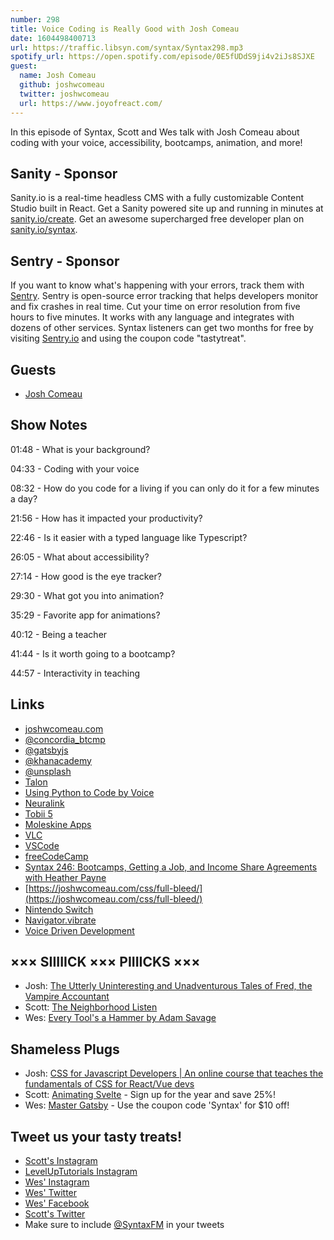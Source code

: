 ```yaml
---
number: 298
title: Voice Coding is Really Good with Josh Comeau
date: 1604498400713
url: https://traffic.libsyn.com/syntax/Syntax298.mp3
spotify_url: https://open.spotify.com/episode/0E5fUDdS9ji4v2iJs8SJXE
guest:
  name: Josh Comeau
  github: joshwcomeau
  twitter: joshwcomeau
  url: https://www.joyofreact.com/
---
```


In this episode of Syntax, Scott and Wes talk with Josh Comeau about coding with your voice, accessibility, bootcamps, animation, and more!

## Sanity - Sponsor
Sanity.io is a real-time headless CMS with a fully customizable Content Studio built in React. Get a Sanity powered site up and running in minutes at [sanity.io/create](https://www.sanity.io/create). Get an awesome supercharged free developer plan on [sanity.io/syntax](https://www.sanity.io/syntax).

## Sentry - Sponsor
If you want to know what's happening with your errors, track them with [Sentry](https://sentry.io/). Sentry is open-source error tracking that helps developers monitor and fix crashes in real time. Cut your time on error resolution from five hours to five minutes. It works with any language and integrates with dozens of other services. Syntax listeners can get two months for free by visiting [Sentry.io](https://sentry.io/) and using the coupon code "tastytreat".

## Guests
* [Josh Comeau](https://twitter.com/joshwcomeau)

## Show Notes
01:48 - What is your background?

04:33 - Coding with your voice

08:32 - How do you code for a living if you can only do it for a few minutes a day?

21:56 - How has it impacted your productivity?

22:46 - Is it easier with a typed language like Typescript?

26:05 - What about accessibility?

27:14 - How good is the eye tracker?

29:30 - What got you into animation?

35:29 - Favorite app for animations?

40:12 - Being a teacher

41:44 - Is it worth going to a bootcamp?

44:57 - Interactivity in teaching

## Links
* [joshwcomeau.com](https://joshwcomeau.com/)
* [@concordia_btcmp](https://twitter.com/concordia_btcmp)
* [@gatsbyjs](https://twitter.com/gatsbyjs)
* [@khanacademy](https://twitter.com/khanacademy)
* [@unsplash](https://twitter.com/unsplash)
* [Talon](https://talonvoice.com/)
* [Using Python to Code by Voice](https://www.youtube.com/watch?v=8SkdfdXWYaI)
* [Neuralink](https://neuralink.com/)
* [Tobii 5](https://us.tobiidynavox.com/pages/communicator-5-ap)
* [Moleskine Apps](https://us.moleskine.com/moleskine-/apps/0302-2)
* [VLC](https://www.videolan.org/index.html)
* [VSCode](https://code.visualstudio.com/)
* [freeCodeCamp](https://www.freecodecamp.org/)
* [Syntax 246: Bootcamps, Getting a Job, and Income Share Agreements with Heather Payne](https://syntax.fm/show/246/bootcamps-getting-a-job-and-income-share-agreements-with-heather-payne)
* [https://joshwcomeau.com/css/full-bleed/](https://joshwcomeau.com/css/full-bleed/)
* [Nintendo Switch](https://www.nintendo.com/switch/)
* [Navigator.vibrate](https://developer.mozilla.org/en-US/docs/Web/API/Navigator/vibrate)
* [Voice Driven Development](https://www.youtube.com/watch?v=YKuRkGkf5HU)

## ××× SIIIIICK ××× PIIIICKS ×××
* Josh: [The Utterly Uninteresting and Unadventurous Tales of Fred, the Vampire Accountant](https://www.amazon.com/Utterly-Uninteresting-Unadventurous-Vampire-Accountant/dp/B00TIXW5AI/)
* Scott: [The Neighborhood Listen](https://www.earwolf.com/show/the-neighborhood-listen/)
* Wes: [Every Tool's a Hammer by Adam Savage](https://www.amazon.com/Every-Tools-Hammer-Adam-Savage-audiobook/dp/B07L3BRW4T/)

## Shameless Plugs
* Josh: [CSS for Javascript Developers | An online course that teaches the fundamentals of CSS for React/Vue devs](https://css-for-js.com/)
* Scott: [Animating Svelte](https://www.leveluptutorials.com/pro) - Sign up for the year and save 25%!
* Wes: [Master Gatsby](https://mastergatsby.com/) - Use the coupon code 'Syntax' for $10 off!

## Tweet us your tasty treats!
* [Scott's Instagram](https://www.instagram.com/stolinski/)
* [LevelUpTutorials Instagram](https://www.instagram.com/LevelUpTutorials/)
* [Wes' Instagram](https://www.instagram.com/wesbos/)
* [Wes' Twitter](https://twitter.com/wesbos)
* [Wes' Facebook](https://www.facebook.com/wesbos.developer)
* [Scott's Twitter](https://twitter.com/stolinski)
* Make sure to include [@SyntaxFM](https://twitter.com/SyntaxFM) in your tweets
